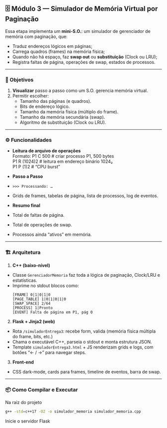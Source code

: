## 🗄️ Módulo 3 — Simulador de Memória Virtual por Paginação
Essa etapa implementa um **mini‐S.O.**: um simulador de gerenciador de memória com paginação, que:

- Traduz endereços lógicos em páginas;
- Carrega quadros (frames) na memória física;
- Quando não há espaço, faz **swap out** ou **substituição** (Clock ou LRU);
- Registra faltas de página, operações de swap, estados de processos.

---

### 🎯 Objetivos

1. **Visualizar** passo a passo como um S.O. gerencia memória virtual.
2. Permitir escolher:
   - Tamanho das páginas (e quadros).
   - Bits de endereço lógico.
   - Tamanho da memória física (múltiplo do frame).
   - Tamanho da memória secundária (swap).
   - Algoritmo de substituição (Clock ou LRU).

---

### ⚙️ Funcionalidades

- **Leitura de arquivo de operações**  
  Formato:
P1 C 500 # criar processo P1, 500 bytes  
P1 R (1024)2 # leitura em endereço binário 1024₂  
P1 P (1)2 # “CPU burst”  

- **Passo a Passo**  
- `>>> Processando: …`  
- Grids de frames, tabelas de página, lista de processos, log de eventos.  
- **Resumo final**  
- Total de faltas de página.  
- Total de operações de swap.  
- Processos ainda “ativos” em memória.  

---

### 🏗️ Arquitetura

1. **C++ (baixo-nível)**  
 - Classe `GerenciadorMemoria` faz toda a lógica de paginação, Clock/LRU e estatísticas.  
 - Imprime no stdout blocos como:
   ```text
   [FRAME] 0|1|0|1|0
   [PAGE_TABLE] 1|0|1|0|1|0
   [SWAP_SPACE] 2/64
   [PROCESS] 1|Pronto
   [EVENT] Falta de página em P1, pág 0
   ```
2. **Flask + Jinja2 (web)**  
 - Rota `/simuladorEntrega3`: recebe form, valida (memória física múltipla do frame, bits, etc.)   
 - Chama o executável C++, parseia o stdout e monta estrutura JSON.
 - Template `simuladorEntrega3.html` + JS renderizam grids e logs, com botões “← / →” para navegar steps.
3. **Front-end**  
 - CSS dark-mode, cards para frames, timeline de eventos, barra de swap.

---

### 📦 Como Compilar e Executar
Na raiz do projeto
```bash
g++ -std=c++17 -O2 -o simulador_memoria simulador_memoria.cpp
```

Inicie o servidor Flask

